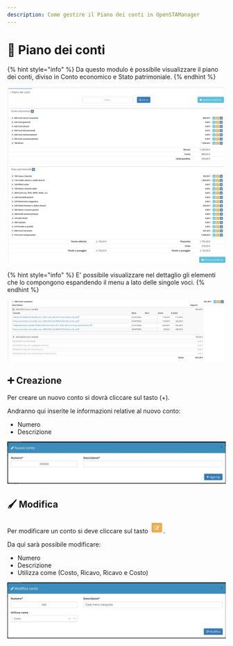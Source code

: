```yaml
---
description: Come gestire il Piano dei conti in OpenSTAManager
---
```


# 📖 Piano dei conti

{% hint style="info" %}
Da questo modulo è possibile visualizzare il piano dei conti, diviso in Conto economico e Stato patrimoniale.
{% endhint %}

![](../../../.gitbook/assets/pianodeiconti.png)

{% hint style="info" %}
E' possibile visualizzare nel dettaglio gli elementi che lo compongono espandendo il menu a lato delle singole voci.
{% endhint %}

![](<../../../.gitbook/assets/image (361).png>)

## ➕ Creazione

Per creare un nuovo conto si dovrà cliccare sul tasto (+).

Andranno qui inserite le informazioni relative al nuovo conto:

* Numero
* Descrizione

![](<../../../.gitbook/assets/image (350).png>)

## 🖌️ Modifica

Per modificare un conto si deve cliccare sul tasto <img src="../../../.gitbook/assets/image (358).png" alt="" data-size="original">.

Da qui sarà possibile modificare:

* Numero
* Descrizione
* Utilizza come (Costo, Ricavo, Ricavo e Costo)

![](<../../../.gitbook/assets/image (371).png>)
